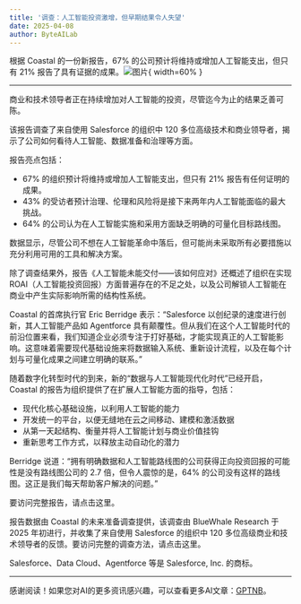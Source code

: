 ```yaml
---
title: '调查：人工智能投资激增，但早期结果令人失望'
date: 2025-04-08
author: ByteAILab
---
```


根据 Coastal 的一份新报告，67% 的公司预计将维持或增加人工智能支出，但只有 21% 报告了具有证据的成果。![图片](https://ai-techpark.com/wp-content/uploads/Organizations.jpg){ width=60% }

---
商业和技术领导者正在持续增加对人工智能的投资，尽管迄今为止的结果乏善可陈。

该报告调查了来自使用 Salesforce 的组织中 120 多位高级技术和商业领导者，揭示了公司如何看待人工智能、数据准备和治理等方面。

报告亮点包括：

- 67% 的组织预计将维持或增加人工智能支出，但只有 21% 报告有任何证明的成果。
- 43% 的受访者预计治理、伦理和风险将是接下来两年内人工智能面临的最大挑战。
- 64% 的公司认为在人工智能实施和采用方面缺乏明确的可量化目标路线图。

数据显示，尽管公司不想在人工智能革命中落后，但可能尚未采取所有必要措施以充分利用可用的工具和解决方案。

除了调查结果外，报告《人工智能未能交付——该如何应对》还概述了组织在实现 ROAI（人工智能投资回报）方面普遍存在的不足之处，以及公司解锁人工智能在商业中产生实际影响所需的结构性系统。

Coastal 的首席执行官 Eric Berridge 表示：“Salesforce 以创纪录的速度进行创新，其人工智能产品如 Agentforce 具有颠覆性。但从我们在这个人工智能时代的前沿位置来看，我们知道企业必须专注于打好基础，才能实现真正的人工智能影响。这意味着需要现代基础设施来将数据输入系统、重新设计流程，以及在每个计划与可量化成果之间建立明确的联系。”

随着数字化转型时代的到来，新的“数据与人工智能现代化时代”已经开启，Coastal 的报告为组织提供了在扩展人工智能方面的指导，包括：

- 现代化核心基础设施，以利用人工智能的能力
- 开发统一的平台，以便无缝地在云之间移动、建模和激活数据
- 从第一天起结构、衡量并将人工智能计划与商业价值挂钩
- 重新思考工作方式，以释放主动自动化的潜力

Berridge 说道：“拥有明确数据和人工智能路线图的公司获得正向投资回报的可能性是没有路线图公司的 2.7 倍，但令人震惊的是，64% 的公司没有这样的路线图。这正是我们每天帮助客户解决的问题。”

要访问完整报告，请点击这里。

报告数据由 Coastal 的未来准备调查提供，该调查由 BlueWhale Research 于 2025 年初进行，并收集了来自使用 Salesforce 的组织中 120 多位高级商业和技术领导者的反馈。要访问完整的调查方法，请点击这里。

Salesforce、Data Cloud、Agentforce 等是 Salesforce, Inc. 的商标。

---
感谢阅读！如果您对AI的更多资讯感兴趣，可以查看更多AI文章：[GPTNB](https://gptnb.com)。